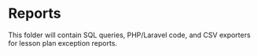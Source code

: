# Reports

This folder will contain SQL queries, PHP/Laravel code, and CSV exporters 
for lesson plan exception reports.
